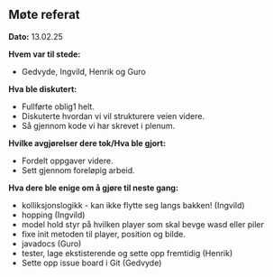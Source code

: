 ## Møte referat
**Dato:** 13.02.25


**Hvem var til stede:**
- Gedvyde, Ingvild, Henrik og Guro


**Hva ble diskutert:**
- Fullførte oblig1 helt. 
- Diskuterte hvordan vi vil strukturere veien videre. 
- Så gjennom kode vi har skrevet i plenum. 


**Hvilke avgjørelser dere tok/Hva ble gjort:**
- Fordelt oppgaver videre. 
- Sett gjennom foreløpig arbeid. 



**Hva dere ble enige om å gjøre til neste gang:**
- kolliksjonslogikk - kan ikke flytte seg langs bakken! (Ingvild)
- hopping (Ingvild)
- model hold styr på hvilken player som skal bevge wasd eller piler
- fixe init metoden til player, position og bilde. 
- javadocs (Guro)
- tester, lage ekstisterende og sette opp fremtidig (Henrik)
- Sette opp issue board i Git (Gedvyde)